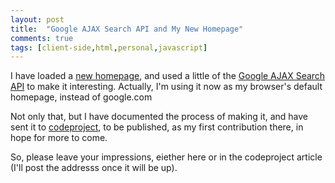 ```yaml
---
layout: post
title:  "Google AJAX Search API and My New Homepage"
comments: true
tags: [client-side,html,personal,javascript]
---
```



I have loaded a [new homepage](http://kenegozi.com/), and used a little of the [Google AJAX Search API](http://code.google.com/apis/ajaxsearch/documentation) to make it interesting. Actually, I'm using it now as my browser's default homepage, instead of google.com

Not only that, but I have documented the process of making it, and have sent it to [codeproject](http://www.codeproject.com/), to be published, as my first contribution there, in hope for more to come.

So, please leave your impressions, eiether here or in the codeproject article (I'll post the addresss once it will be up).

